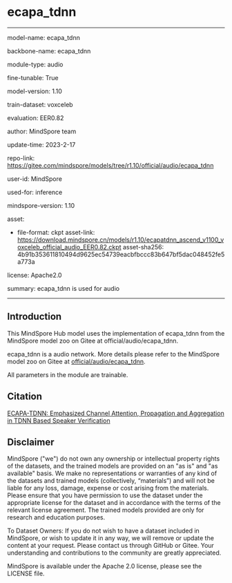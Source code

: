 # ecapa_tdnn

---

model-name: ecapa_tdnn

backbone-name: ecapa_tdnn

module-type: audio

fine-tunable: True

model-version: 1.10

train-dataset: voxceleb

evaluation: EER0.82

author: MindSpore team

update-time: 2023-2-17

repo-link: <https://gitee.com/mindspore/models/tree/r1.10/official/audio/ecapa_tdnn>

user-id: MindSpore

used-for: inference

mindspore-version: 1.10

asset:

-
    file-format: ckpt
    asset-link: <https://download.mindspore.cn/models/r1.10/ecapatdnn_ascend_v1100_voxceleb_official_audio_EER0.82.ckpt>
    asset-sha256: 4b91b353611810494d9625ec54739eacbfbccc83b647bf5dac048452fe5a773a

license: Apache2.0

summary: ecapa_tdnn is used for audio

---

## Introduction

This MindSpore Hub model uses the implementation of ecapa_tdnn from the MindSpore model zoo on Gitee at official/audio/ecapa_tdnn.

ecapa_tdnn is a audio network. More details please refer to the MindSpore model zoo on Gitee at [official/audio/ecapa_tdnn](https://gitee.com/mindspore/models/blob/r1.10/official/audio/ecapa_tdnn/README.md).

All parameters in the module are trainable.

## Citation

[ECAPA-TDNN: Emphasized Channel Attention, Propagation and Aggregation in TDNN Based Speaker Verification](https://arxiv.org/pdf/2005.07143.pdf)

## Disclaimer

MindSpore ("we") do not own any ownership or intellectual property rights of the datasets, and the trained models are provided on an "as is" and "as available" basis. We make no representations or warranties of any kind of the datasets and trained models (collectively, “materials”) and will not be liable for any loss, damage, expense or cost arising from the materials. Please ensure that you have permission to use the dataset under the appropriate license for the dataset and in accordance with the terms of the relevant license agreement. The trained models provided are only for research and education purposes.

To Dataset Owners: If you do not wish to have a dataset included in MindSpore, or wish to update it in any way, we will remove or update the content at your request. Please contact us through GitHub or Gitee. Your understanding and contributions to the community are greatly appreciated.

MindSpore is available under the Apache 2.0 license, please see the LICENSE file.

